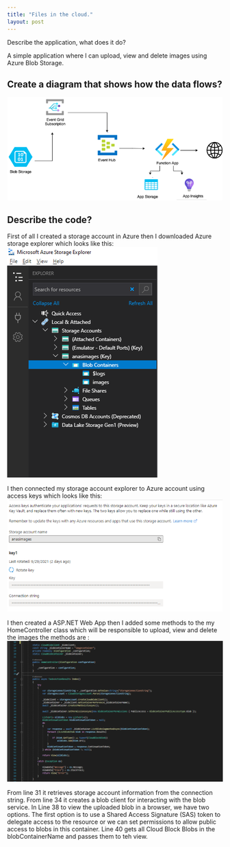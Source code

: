 ```yaml
---
title: "Files in the cloud."
layout: post
---
```

Describe the application, what does it do?

A simple application where I can upload, view and delete images using Azure Blob Storage.







## Create a diagram that shows how the data flows?
![DataFlow](https://github.com/ItsAnass/ItsAnass.github.io/blob/main/assets/Images/Untitled%20Diagram.png?raw=true)

## Describe the code?
First of all I created a storage account in Azure then I downloaded Azure storage explorer which looks like this:
![StorageExp](https://github.com/ItsAnass/ItsAnass.github.io/blob/main/assets/Images/Blobs/Storage%20Exp%202021-10-01%20134825.png?raw=true)

I then connected my storage account explorer to Azure account using access keys which looks like this:
![AccessKeys](https://github.com/ItsAnass/ItsAnass.github.io/blob/main/assets/Images/Blobs/Connection%20string%202021-10-01%20135316.png?raw=true)

I then created a ASP.NET Web App then I added some methods to the my HomeController class which will be responsible to upload, view and delete the images the methods are :
![Methods](https://github.com/ItsAnass/ItsAnass.github.io/blob/main/assets/Images/Blobs/Index%202021-10-01%20142210.png?raw=true)

From line 31 it retrieves storage account information from the connection string.
From line 34 it creates a blob client for interacting with the blob service.
In Line 38 to view the uploaded blob in a browser, we have two options. The first option is to use a Shared Access Signature (SAS) token to delegate access to the resource or we can set permissions to allow public access to blobs in this container.
Line 40 gets all Cloud Block Blobs in the blobContainerName and passes them to teh view.







